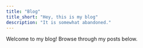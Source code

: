 ```yaml
---
title: "Blog"
title_short: "Hey, this is my blog"
description: "It is somewhat abandoned."
---
```

Welcome to my blog! Browse through my posts below.